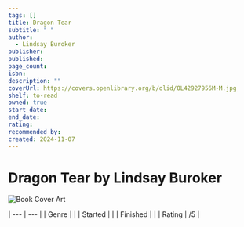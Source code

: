 ```yaml
---
tags: []
title: Dragon Tear
subtitle: " "
author:
  - Lindsay Buroker
publisher: 
published: 
page_count: 
isbn: 
description: ""
coverUrl: https://covers.openlibrary.org/b/olid/OL42927956M-M.jpg
shelf: to-read
owned: true
start_date: 
end_date: 
rating: 
recommended_by: 
created: 2024-11-07
---
```


# Dragon Tear by Lindsay Buroker

![Book Cover Art](https://covers.openlibrary.org/b/olid/OL42927956M-M.jpg)


| --- | --- |
| Genre |  |
| Started |  |
| Finished |  |
| Rating | /5 |

